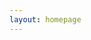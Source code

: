 ```yaml
---
layout: homepage
---
```


<script type="text/javascript" src="assets/js/homepage.js" charset="utf-8"></script>